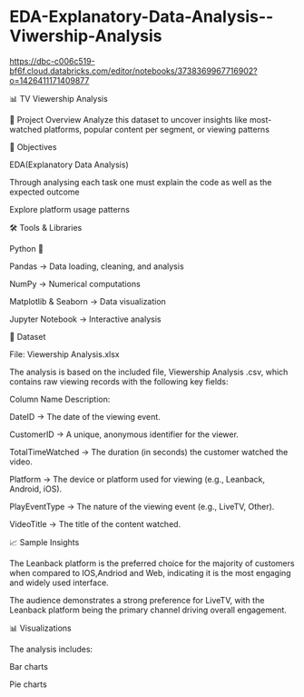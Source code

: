 # EDA-Explanatory-Data-Analysis--Viwership-Analysis
https://dbc-c006c519-bf6f.cloud.databricks.com/editor/notebooks/3738369967716902?o=1426411171409877

📊 TV Viewership Analysis

📌 Project Overview
Analyze this dataset to uncover insights like most-watched platforms, popular content per segment, or viewing patterns

🎯 Objectives

EDA(Explanatory Data Analysis)

Through analysing each task one must explain the code as well as the expected outcome

Explore platform usage patterns

🛠️ Tools & Libraries

Python 🐍

Pandas → Data loading, cleaning, and analysis

NumPy → Numerical computations

Matplotlib & Seaborn → Data visualization

Jupyter Notebook → Interactive analysis

📂 Dataset

File: Viewership Analysis.xlsx

The analysis is based on the included file, Viewership Analysis .csv, which contains raw viewing records with the following key fields:

Column Name	Description:

DateID → The date of the viewing event.

CustomerID →	A unique, anonymous identifier for the viewer.

TotalTimeWatched	→ The duration (in seconds) the customer watched the video.

Platform →	The device or platform used for viewing (e.g., Leanback, Android, iOS).

PlayEventType →	The nature of the viewing event (e.g., LiveTV, Other).

VideoTitle →	The title of the content watched.


📈 Sample Insights

The Leanback platform is the preferred choice for the majority of customers when compared to IOS,Andriod and Web,
indicating it is the most engaging and widely used interface.

The audience demonstrates a strong preference for LiveTV, with the Leanback platform being the primary channel driving overall engagement.

📊 Visualizations

The analysis includes:

Bar charts 

Pie charts
